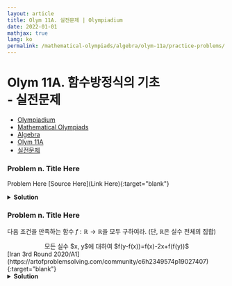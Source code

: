 ```yaml
---
layout: article
title: Olym 11A. 실전문제 | Olympiadium
date: 2022-01-01
mathjax: true
lang: ko
permalink: /mathematical-olympiads/algebra/olym-11a/practice-problems/
---
```

# Olym 11A. 함수방정식의 기초 <br> <ssup> - 실전문제</ssup>

<ul class="breadcrumb">
	<li><a href="{{ site.homeurl }}">Olympiadium</a></li> 
	<li><a href="{{ site.homeurl }}mathematical-olympiads/">Mathematical Olympiads</a></li> 
	<li><a href="{{ site.homeurl }}mathematical-olympiads/algebra/">Algebra</a></li> 
	<li><a href="{{ site.homeurl }}mathematical-olympiads/algebra/olym-11a/">Olym 11A</a></li> 
	<li><a href="{{ site.homeurl }}mathematical-olympiads/algebra/olym-11a/practice-problems/">실전문제</a></li>
</ul>

### Problem n. Title Here
<blueboard> Problem Here </blueboard>
[Source Here](Link Here){:target="blank"}
<pinkborder><details>
<summary><b>Solution</b></summary>
Solution Here. 
</details></pinkborder>

### Problem n. Title Here
<blueboard> 다음 조건을 만족하는 함수 $f: \mathbb{R} \rightarrow \mathbb{R}$을 모두 구하여라. (단, $\mathbb{R}$은 실수 전체의 집합)
  <center><ssbr/> 모든 실수 $x, y$에 대하여 $f(y-f(x))=f(x)-2x+f(f(y))$ </center> </blueboard>
[Iran 3rd Round 2020/A1](https://artofproblemsolving.com/community/c6h2349574p19027407){:target="blank"}
<pinkborder><details>
<summary><b>Solution</b></summary>
Solution Here. 
</details></pinkborder>
